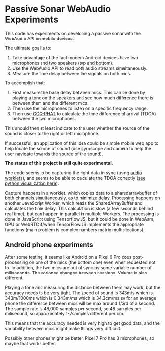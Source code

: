 # Passive Sonar WebAudio Experiments

This code has experiments on developing a passive sonar with the WebAudio API on mobile devices.

The ultimate goal is to:
 1. Take advantage of the fact modern Android devices have two microphones and two speakers (top and bottom).
 2. Use the WebAudio API to read both audio streams simultaneously.
 3. Measure the time delay between the signals on both mics.

To accomplish that:
 1. First measure the base delay between mics. This can be done by playing a tone on the speakers and see how much difference there is between them and the different mics.
 2. Then use the microphones to listen on a specific frequency range.
 3. Then use [GCC-PHAT](http://www.xavieranguera.com/phdthesis/node92.html) to calculate the time difference of arrival (TDOA) between the two microphones.

This should then at least indicate to the user whether the source of the sound is closer to the right or left microphone.

If successful, an application of this idea could be simple mobile web app to help locate the source of sound (use gyroscope and camera to help the user navigate towards the source of the sound).

**The status of this project is still quite experimental.**

The code seems to be capturing the right data in sync (using [audio worklets](https://developer.mozilla.org/en-US/docs/Web/API/Web_Audio_API/Using_AudioWorklet)), and seems to be able to calculate the TDOA correctly ([see python visualization here](https://colab.research.google.com/drive/1oor9REZsP6v_C2c1IHQ1AE-sJfD_l2Ax#scrollTo=BE-Dtl3o-1XE)).

Capture happens in a worklet, which copies data to a sharedarraybuffer of both channels simultaneously, as to minimize delay. Processing happens on another JavaScript Worker, which reads the SharedArrayBuffer and calculates the time delay. This calculation is slow (a few seconds behind real time), but can happen in parallel in multiple Workers. The processing is done in JavaScript using Tensorflow.JS, but it could be done in WebAsm, GPU or WebRTC if/when TensorFlow.JS implements the appropriate functions (main problem is complex numbers matrix multiplications).

## Android phone experiments

After some testing, it seems like Android on a Pixel 6 Pro does post-processing on one of the mics (the bottom one) even when requested not to.
In addition, the two mics are out of sync by some variable number of miliseconds. The variance changes between sessions. Volume is also different.

Playing a tone and measuring the distance between them may work, but the accuracy needs to be very tight. The speed of sound is 343m/s which is
343m/1000ms which is 0.343m/ms which is 34.3cm/ms so for an average phone the difference between mics will be max around 1/3rd of a second.
The sample rate is 48,000 samples per second, so 48 samples per milisecond, so approximately 1-2samples different per cm.

This means that the accuracy needed is very high to get good data, and the variability between mics might make things very difficult.

Possibly other phones might be better. Pixel 7 Pro has 3 microphones, so maybe that works better.

